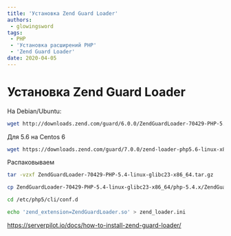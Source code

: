 ```yaml
---
title: 'Установка Zend Guard Loader'
authors: 
 - glowingsword
tags:
 - PHP
 - 'Установка расширений PHP'
 - 'Zend Guard Loader'
date: 2020-04-05
---
```

# Установка Zend Guard Loader

На Debian/Ubuntu:
``` bash
wget http://downloads.zend.com/guard/6.0.0/ZendGuardLoader-70429-PHP-5.4-linux-glibc23-x86_64.tar.gz
``` 

Для 5.6 на Centos 6 
``` bash
wget https://downloads.zend.com/guard/7.0.0/zend-loader-php5.6-linux-x86_64_update1.tar.gz
```

Распаковываем
``` bash
tar -vzxf ZendGuardLoader-70429-PHP-5.4-linux-glibc23-x86_64.tar.gz
```

``` bash
cp ZendGuardLoader-70429-PHP-5.4-linux-glibc23-x86_64/php-5.4.x/ZendGuardLoader.so /usr/lib/php5/20100525 
```
``` bash
cd /etc/php5/cli/conf.d
```
``` bash
echo 'zend_extension=ZendGuardLoader.so' > zend_loader.ini
```

<https://serverpilot.io/docs/how-to-install-zend-guard-loader/>